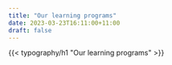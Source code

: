 ```yaml
---
title: "Our learning programs"
date: 2023-03-23T16:11:00+11:00
draft: false
---
```


{{< typography/h1 "Our learning programs" >}}
